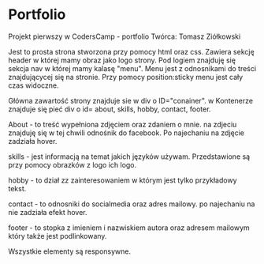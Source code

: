 # Portfolio


Projekt pierwszy w CodersCamp - portfolio Twórca: Tomasz Ziółkowski

Jest to prosta strona stworzona przy pomocy html oraz css. Zawiera sekcję header w której mamy obraz jako logo strony. Pod logiem znajduję się sekcja nav w której mamy kalasę "menu". Menu jest z odnosnikami do treści znajdującycej się na stronie. Przy pomocy position:sticky menu jest cały czas widoczne.

Główna zawartość strony znajduje sie w div o ID="conainer". w Kontenerze znajduje się pieć div o id= about, skills, hobby, contact, footer.

About - to treść wypełniona zdjęciem oraz zdaniem o mnie. na zdjeciu znajduję się w tej chwili odnośnik do facebook. Po najechaniu na zdjęcie zadziała hover.

skills - jest informacją na temat jakich języków używam. Przedstawione są przy pomocy obrazków z logo ich logo.

hobby - to dział zz zainteresowaniem w którym jest tylko przykładowy tekst.

contact - to odnosniki do socialmedia oraz adres mailowy. po najechaniu na nie zadziała efekt hover.

footer - to stopka z imieniem i nazwiskiem autora oraz adresem mailowym który także jest podlinkowany.

Wszystkie elementy są responsywne.
